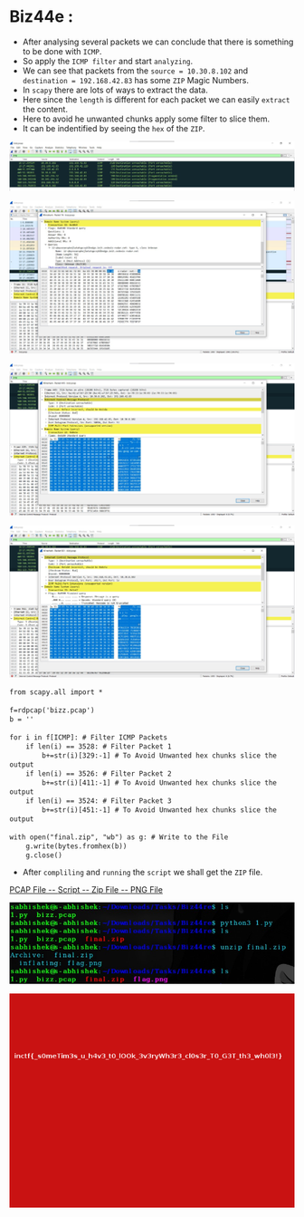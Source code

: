 # Biz44e : 

- After analysing several packets we can conclude that there is something to be done with `ICMP`.
- So apply the `ICMP filter` and start `analyzing`.
- We can see that packets from the `source = 10.30.8.102` and `destination = 192.168.42.83` has some `ZIP` Magic Numbers.
- In `scapy` there are lots of ways to extract the data.
- Here since the `length` is different for each packet we can easily `extract` the content.
- Here to avoid he unwanted chunks apply some filter to slice them.
- It can be indentified by seeing the `hex` of the `ZIP`.

![Bi0s](https://github.com/a3X3k/Training/blob/main/Forensics/Network/Assets/6.jpeg?raw=true)

![Bi0s](https://github.com/a3X3k/Training/blob/main/Forensics/Network/Assets/5.jpeg?raw=true)

![Bi0s](https://github.com/a3X3k/Training/blob/main/Forensics/Network/Assets/7.jpeg?raw=true)

![Bi0s](https://github.com/a3X3k/Training/blob/main/Forensics/Network/Assets/8.jpeg?raw=true)

```
from scapy.all import *

f=rdpcap('bizz.pcap')
b = ''

for i in f[ICMP]: # Filter ICMP Packets
	if len(i) == 3528: # Filter Packet 1
		b+=str(i)[329:-1] # To Avoid Unwanted hex chunks slice the output
	if len(i) == 3526: # Filter Packet 2
		b+=str(i)[411:-1] # To Avoid Unwanted hex chunks slice the output
	if len(i) == 3524: # Filter Packet 3
		b+=str(i)[451:-1] # To Avoid Unwanted hex chunks slice the output
	
with open("final.zip", "wb") as g: # Write to the File
	g.write(bytes.fromhex(b))
	g.close()
```

- After `compliling` and `running` the `script` we shall get the `ZIP` file.

[PCAP File -- ](https://github.com/a3X3k/Training/blob/main/Forensics/Network/Biz44re/bizz.pcap)
[Script -- ](https://github.com/a3X3k/Training/blob/main/Forensics/Network/Biz44re/1.py)
[Zip File -- ](https://github.com/a3X3k/Training/blob/main/Forensics/Network/Biz44re/final.zip)
[PNG File](https://github.com/a3X3k/Training/blob/main/Forensics/Network/Biz44re/flag.png)

![Bi0s](https://github.com/a3X3k/Training/blob/main/Forensics/Network/Assets/9.jpeg?raw=true)

![Bi0s](https://github.com/a3X3k/Training/blob/main/Forensics/Network/Biz44re/flag.png?raw=true)
